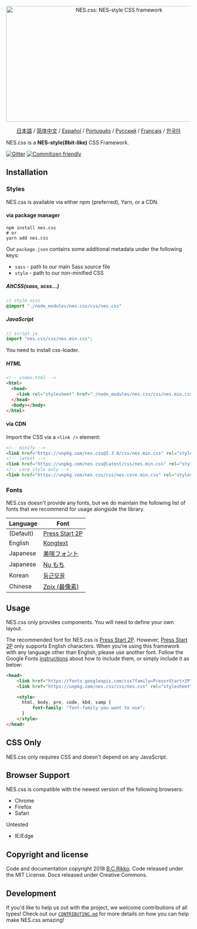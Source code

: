 <div align="center">
  <a href="https://nostalgic-css.github.io/NES.css/" target="_blank"><img src="https://user-images.githubusercontent.com/5305599/49061716-da649680-f254-11e8-9a89-d95a7407ec6a.png" alt="NES.css: NES-style  CSS framework" style="max-width: 100%;" width="600" height="315"></a>

  <a href=".github/README-jp.md">日本語</a> / <a href=".github/README-zh-CN.md">简体中文</a> / <a href=".github/README-es.md">Español</a> / <a href=".github/README-pt-BR.md">Português</a> / <a href=".github/README-ru.md">Русский</a> / <a href=".github/README-fr.md">Français</a> / <a href=".github/README-kr.md">한국어</a>
</div>

NES.css is a **NES-style(8bit-like)** CSS Framework.

[![Gitter][gitter-badge]][gitter] [![Commitizen friendly][commitizen-badge]][commitizen]

## Installation

### Styles

NES.css is available via either npm (preferred), Yarn, or a CDN.

#### via package manager

```shell
npm install nes.css
# or
yarn add nes.css
```

Our `package.json` contains some additional metadata under the following keys:
* `sass` - path to our main Sass source file
* `style` - path to our non-minified CSS

##### AltCSS(sass, scss...)

```scss
// style.scss
@import "./node_modules/nes.css/css/nes.css"
```

##### JavaScript

```js
// script.js
import "nes.css/css/nes.min.css";
```
You need to install css-loader.

##### HTML
```html
<!-- index.html -->
<html>
  <head>
    <link rel="stylesheet" href="./node_modules/nes.css/css/nes.min.css">
  </head>
  <body></body>
</html>
```

#### via CDN

Import the CSS via a `<link />` element:

```html
<!-- minify -->
<link href="https://unpkg.com/nes.css@2.3.0/css/nes.min.css" rel="stylesheet" />
<!-- latest -->
<link href="https://unpkg.com/nes.css@latest/css/nes.min.css" rel="stylesheet" />
<!-- core style only -->
<link href="https://unpkg.com/nes.css/css/nes-core.min.css" rel="stylesheet" />
```

### Fonts

NES.css doesn't provide any fonts, but we do maintain the following list of fonts that we recommend for usage alongside the library.

| Language  | Font                                                               |
| --------- | ------------------------------------------------------------------ |
| (Default) | [Press Start 2P](https://fonts.google.com/specimen/Press+Start+2P) |
| English   | [Kongtext](https://www.dafont.com/kongtext.font)                   |
| Japanese  | [美咲フォント](http://littlelimit.net/misaki.htm)                  |
| Japanese  | [Nu もち](http://kokagem.sakura.ne.jp/font/mochi/)                 |
| Korean    | [둥근모꼴](http://cactus.tistory.com/193)                              |
| Chinese   | [Zpix (最像素)](https://github.com/SolidZORO/zpix-pixel-font)      |

## Usage

NES.css only provides components. You will need to define your own layout.

The recommended font for NES.css is [Press Start 2P][press-start-2p-font]. However, [Press Start 2P][press-start-2p-font] only supports English characters. When you're using this framework with any language other than English, please use another font. Follow the Google Fonts [instructions][google-fonts-guide] about how to include them, or simply include it as below:

```html
<head>
    <link href="https://fonts.googleapis.com/css?family=Press+Start+2P" rel="stylesheet">
    <link href="https://unpkg.com/nes.css/css/nes.css" rel="stylesheet" />

    <style>
      html, body, pre, code, kbd, samp {
          font-family: "font-family you want to use";
      }
    </style>
</head>
```

## CSS Only

NES.css only requires CSS and doesn't depend on any JavaScript.

## Browser Support

NES.css is compatible with the newest version of the following browsers:
* Chrome
* Firefox
* Safari

Untested
* IE/Edge

## Copyright and license

Code and documentation copyright 2018 [B.C.Rikko](https://github.com/BcRikko). Code released under the MIT License. Docs released under Creative Commons.

## Development

If you'd like to help us out with the project, we welcome contributions of all types! Check out our [`CONTRIBUTING.md`][contributing-document] for more details on how you can help make NES.css amazing!





[commitizen]: http://commitizen.github.io/cz-cli/
[commitizen-badge]: https://img.shields.io/badge/commitizen-friendly-brightgreen.svg
[contributing-document]: CONTRIBUTING.md
[gitter]: https://gitter.im/nostalgic-css/Lobby
[gitter-badge]: https://img.shields.io/gitter/room/nostalgic-css/Lobby.svg
[google-fonts-guide]: https://developers.google.com/fonts/docs/getting_started
[press-start-2p-font]: https://fonts.google.com/specimen/Press+Start+2P?selection.family=Press+Start+2P
